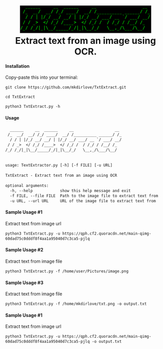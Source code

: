 <h1 align="center">
  <br>
  <a href="https://github.com/mkdirlove/TxtExtract"><img src="https://github.com/mkdirlove/TxtExtract/blob/main/logo.png" alt="TxtExtract"></a>
  <br>
  Extract text from an image using OCR.
  <br>
</h1>

#### Installation

Copy-paste this into your terminal:

```
git clone https://github.com/mkdirlove/TxtExtract.git
```
```
cd TxtExtract
```
```
python3 TxtExtract.py -h
```

#### Usage
```
  ______     __  ______     __                  __ 
 /_  __/  __/ /_/ ____/  __/ /__________ ______/ /_
  / / | |/_/ __/ __/ | |/_/ __/ ___/ __ `/ ___/ __/
 / / _>  </ /_/ /____>  </ /_/ /  / /_/ / /__/ /_  
/_/ /_/|_|\__/_____/_/|_|\__/_/   \__,_/\___/\__/  


usage: TextExtractor.py [-h] [-f FILE] [-u URL]

TxtExtract - Extract text from an image using OCR

optional arguments:
  -h, --help            show this help message and exit
  -f FILE, --file FILE  Path to the image file to extract text from
  -u URL, --url URL     URL of the image file to extract text from
```
#### Sample Usage #1

Extract text from image url

```
python3 TxtExtract.py -u https://qph.cf2.quoracdn.net/main-qimg-60dad75c0dddf8f4aa1a95040d7c3ca5-pjlq
```

#### Sample Usage #2

Extract text from image file

```
python3 TxtExtract.py -f /home/user/Pictures/image.png
```

#### Sample Usage #3

Extract text from image file

```
python3 TxtExtract.py -f /home/mkdirlove/txt.png -o output.txt
```

#### Sample Usage #1

Extract text from image url

```
python3 TxtExtract.py -u https://qph.cf2.quoracdn.net/main-qimg-60dad75c0dddf8f4aa1a95040d7c3ca5-pjlq -o output.txt
```

